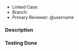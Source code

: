 * Linked Case: <issue>
* Branch: <branch>
* Primary Reviewer: @username
 
### Description
<!--Provide a detailed description what these changes are and why they are necessary -->

### Testing Done
<!--Describe the testing that was done to ensure the changes are working as expected -->
